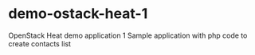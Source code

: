 # demo-ostack-heat-1
OpenStack Heat demo application 1
Sample application with php code to create contacts list
